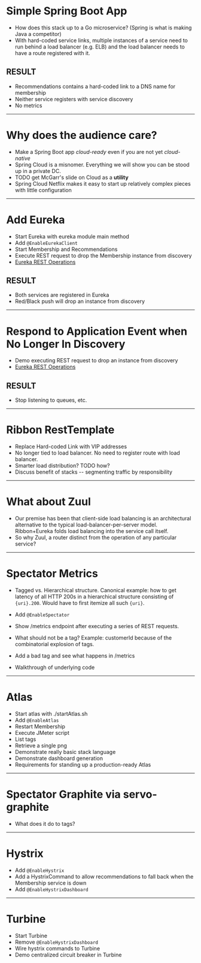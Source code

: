 # Simple Spring Boot App

* How does this stack up to a Go microservice?  (Spring is what is making Java a competitor)
* With hard-coded service links, multiple instances of a service need to run behind a load balancer (e.g. ELB) and
the load balancer needs to have a route registered with it.

## RESULT
* Recommendations contains a hard-coded link to a DNS name for membership
* Neither service registers with service discovery
* No metrics

---

# Why does the audience care?

* Make a Spring Boot app *cloud-ready* even if you are not yet *cloud-native*
* Spring Cloud is a misnomer.  Everything we will show you can be stood up in a private DC.
* TODO get McGarr's slide on Cloud as a **utility**
* Spring Cloud Netflix makes it easy to start up relatively complex pieces with little configuration

---

# Add Eureka

* Start Eureka with eureka module main method
* Add `@EnableEurekaClient`
* Start Membership and Recommendations
* Execute REST request to drop the Membership instance from discovery
* [Eureka REST Operations](https://github.com/Netflix/eureka/wiki/Eureka-REST-operations)

## RESULT
* Both services are registered in Eureka
* Red/Black push will drop an instance from discovery

---

# Respond to Application Event when No Longer In Discovery

* Demo executing REST request to drop an instance from discovery
* [Eureka REST Operations](https://github.com/Netflix/eureka/wiki/Eureka-REST-operations)

## RESULT
* Stop listening to queues, etc.

---

# Ribbon RestTemplate

* Replace Hard-coded Link with VIP addresses
* No longer tied to load balancer.  No need to register route with load balancer.
* Smarter load distribution?  TODO how?
* Discuss benefit of stacks -- segmenting traffic by responsibility

---

# What about Zuul

* Our premise has been that client-side load balancing is an architectural alternative to the typical load-balancer-per-server model.  Ribbon+Eureka folds load balancing into the service call itself.
* So why Zuul, a router distinct from the operation of any particular service?

---

# Spectator Metrics

* Tagged vs. Hierarchical structure.  Canonical example: how to get latency of all HTTP 200s in a hierarchical structure
consisting of `{uri}.200`.  Would have to first itemize all such `{uri}`.
* Add `@EnableSpectator`
* Show /metrics endpoint after executing a series of REST requests.

* What should not be a tag?  Example: customerId because of the combinatorial explosion of tags.
* Add a bad tag and see what happens in /metrics

* Walkthrough of underlying code

---

# Atlas

* Start atlas with ./startAtlas.sh
* Add `@EnableAtlas`
* Restart Membership
* Execute JMeter script
* List tags
* Retrieve a single png
* Demonstrate really basic stack language
* Demonstrate dashboard generation
* Requirements for standing up a production-ready Atlas

---

# Spectator Graphite via servo-graphite

* What does it do to tags?

---

# Hystrix

* Add `@EnableHystrix`
* Add a HystrixCommand to allow recommendations to fall back when the Membership service is down
* Add `@EnableHystrixDashboard`

---

# Turbine

* Start Turbine
* Remove `@EnableHystrixDashboard`
* Wire hystrix commands to Turbine
* Demo centralized circuit breaker in Turbine
